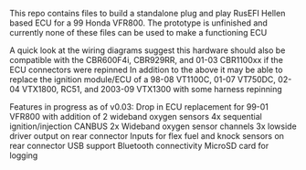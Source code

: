 This repo contains files to build a standalone plug and play RusEFI Hellen based ECU for a 99 Honda VFR800. The prototype is unfinished and currently none of these files can be used to make a functioning ECU

A quick look at the wiring diagrams suggest this hardware should also be compatible with the CBR600F4i, CBR929RR, and 01-03 CBR1100xx  if the ECU connectors were repinned
In addition to the above it may be able to replace the ignition module/ECU of a 98-08 VT1100C, 01-07 VT750DC, 02-04 VTX1800, RC51, and 2003-09 VTX1300 with some harness repinning

Features in progress as of v0.03:
Drop in ECU replacement for 99-01 VFR800 with addition of 2 wideband oxygen sensors
4x sequential ignition/injection
CANBUS
2x Wideband oxygen sensor channels
3x lowside driver output on rear connector
Inputs for flex fuel and knock sensors on rear connector
USB support
Bluetooth connectivity
MicroSD card for logging
